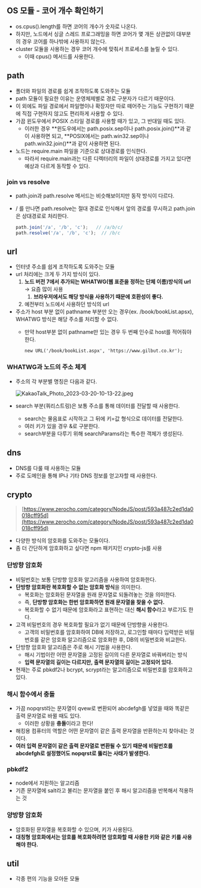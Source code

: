 ## OS 모듈 - 코어 개수 확인하기

- os.cpus().length를 하면 코어의 개수가 숫자로 나온다.
- 하지만, 노드에서 싱글 스레드 프로그래밍을 하면 코어가 몇 개든 상관없이 대부분의 경우 코어를 하나밖에 사용하지 않는다.
- cluster 모듈을 사용하는 경우 코어 개수에 맞춰서 프로세스를 늘릴 수 있다.
    - 이때 cpus() 메서드를 사용한다.

## path

- 폴더와 파일의 경로를 쉽게 조작하도록 도와주는 모듈
- path 모듈이 필요한 이유는 운영체제별로 경로 구분자가 다르기 때문이다.
- 이 외에도 파일 경로에서 파일명이나 확장자만 따로 떼어주는 기능도 구현하기 때문에 직접 구현하지 않고도 편리하게 사용할 수 있다.
- 가끔 윈도우에서 POSIX 스타일 경로를 사용할 때가 있고, 그 반대일 때도 있다.
    - 이러한 경우 **윈도우에서는 path.posix.sep이나 path.posix.join()**과 같이 사용하면 되고, **POSIX에서는 path.win32.sep이나 path.win32.join()**과 같이 사용하면 된다.
- 노드는 require.main 파일을 기준으로 상대경로를 인식한다.
    - 따라서 require.main과는 다른 디렉터리의 파일이 상대경로를 가지고 있다면 예상과 다르게 동작할 수 있다.

### join vs resolve

- path.join과 path.resolve 메서드는 비슷해보이지만 동작 방식이 다르다.
- / 를 만나면 path.resolve는 절대 경로로 인식해서 앞의 경로를 무시하고 path.join은 상대경로로 처리한다.
    
    ```jsx
    path.join('/a', '/b', 'c');   // /a/b/c/
    path.resolve('/a', '/b', 'c');  // /b/c
    ```
    

## url

- 인터넷 주소를 쉽게 조작하도록 도와주는 모듈
- url 처리에는 크게 두 가지 방식이 있다.
    1. **노드 버전 7에서 추가되는 WHATWG(웹 표준을 정하는 단체 이름)방식의 url** → 요즘 많이 사용
        1. **브라우저에서도 해당 방식을 사용하기 때문에 호환성이 좋다.**
    2. 예전부터 노드에서 사용하던 방식의 url
- 주소가 host 부분 없이 pathname 부분만 오는 경우(ex. /book/bookList.apsx), WHATWG 방식은 해당 주소를 처리할 수 없다.
    - 만약 host부분 없이 pathname만 있는 경우 두 번째 인수로 host를 적어줘야 한다.
        
        ```tsx
        new URL('/book/bookList.aspx', 'https://www.gilbut.co.kr');
        ```
        

### WHATWG과 노드의 주소 체계

- 주소의 각 부분별 명칭은 다음과 같다.
    
    ![KakaoTalk_Photo_2023-03-20-10-13-22.jpeg](https://s3-us-west-2.amazonaws.com/secure.notion-static.com/08e1be02-2203-49d2-8abd-6d1b8d6e6358/KakaoTalk_Photo_2023-03-20-10-13-22.jpeg)
    
- search 부분(쿼리스트링)은 보통 주소를 통해 데이터를 전달할 때 사용한다.
    - search는 물음표로 시작하고 그 뒤에 키=값 형식으로 데이터를 전달한다.
    - 여러 키가 있을 경우 &로 구분한다.
    - search부분을 다루기 위해 searchParams라는 특수한 객체가 생성된다.

## dns

- DNS를 다룰 때 사용하는 모듈
- 주로 도메인을 통해 IP나 기타 DNS 정보를 얻고자할 때 사용한다.

## crypto

> [https://www.zerocho.com/category/NodeJS/post/593a487c2ed1da0018cff95d](https://www.zerocho.com/category/NodeJS/post/593a487c2ed1da0018cff95d)
> 
- 다양한 방식의 암호화를 도와주는 모듈이다.
- 좀 더 간단하게 암호화하고 싶다면 npm 패키지인 crypto-js를 사용

### 단방향 암호화

- 비밀번호는 보통 단방향 암호화 알고리즘을 사용하여 암호화한다.
- **단방향 암호화란 복호화할 수 없는 암호화 방식**을 의미한다.
    - 복호화는 암호화된 문자열을 원래 문자열로 되돌려놓는 것을 의미한다.
    - 즉, **단방향 암호화는 한번 암호화하면 원래 문자열을 찾을 수 없다.**
    - 복호화할 수 없기 때문에 암호화라고 표현하는 대신 **해시 함수**라고 부르기도 한다.
- 고객 비밀번호의 경우 복호화할 필요가 없기 때문에 단방향을 사용한다.
    - 고객의 비밀번호를 암호화하여 DB에 저장하고, 로그인할 때마다 입력받은 비밀번호를 같은 암호화 알고리즘으로 암호화한 후, DB의 비밀번호와 비교한다.
- 단방향 암호화 알고리즘은 주로 해시 기법을 사용한다.
    - 해시 기법이란 어떤 문자열을 고정된 길이의 다른 문자열로 바꿔버리는 방식
    - **입력 문자열의 길이는 다르지만, 출력 문자열의 길이는 고정되어 있다.**
- 현재는 주로 pbkdf2나 bcrypt, scrypt라는 알고리즘으로 비밀번호를 암호화하고 있다.

### 해시 함수에서 충돌

- 가끔 nopqrst라는 문자열이 qvew로 변환되어 abcdefgh를 넣었을 때와 똑같은 출력 문자열로 바뀔 때도 있다.
    - 이러한 상황을 **충돌**이라고 한다!
- 해킹용 컴퓨터의 역할은 어떤 문자열이 같은 출력 문자열을 반환하는지 찾아내는 것이다.
- **여러 입력 문자열이 같은 출력 문자열로 변환될 수 있기 때문에 비밀번호를 abcdefgh로 설정했어도 nopqrst로 뚫리는 사태가 발생한다.**

### pbkdf2

- node에서 지원하는 알고리즘
- 기존 문자열에 salt라고 불리는 문자열을 붙인 후 해시 알고리즘을 반복해서 적용하는 것

### 양방향 암호화

- 암호화된 문자열을 복호화할 수 있으며, 키가 사용된다.
- **대칭형 암호화에서는 암호를 복호화하려면 암호화할 때 사용한 키와 같은 키를 사용해야 한다.**

## util

- 각종 편의 기능을 모아둔 모듈